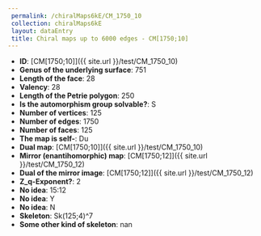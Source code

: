 ```yaml
--- 
 permalink: /chiralMaps6kE/CM_1750_10 
 collection: chiralMaps6kE
 layout: dataEntry
 title: Chiral maps up to 6000 edges - CM[1750;10]
---
```


- **ID**: [CM[1750;10]]({{ site.url }}/test/CM_1750_10)
- **Genus of the underlying surface**: 751
- **Length of the face**: 28
- **Valency**: 28
- **Length of the Petrie polygon**: 250
- **Is the automorphism group solvable?**: S
- **Number of vertices**: 125
- **Number of edges**: 1750
- **Number of faces**: 125
- **The map is self-**: Du
- **Dual map**: [CM[1750;10]]({{ site.url }}/test/CM_1750_10)
- **Mirror (enantihomorphic) map**: [CM[1750;12]]({{ site.url }}/test/CM_1750_12)
- **Dual of the mirror image**: [CM[1750;12]]({{ site.url }}/test/CM_1750_12)
- **Z_q-Exponent?**: 2
- **No idea**:  15:12
- **No idea**: Y
- **No idea**: N
- **Skeleton**: Sk(125;4)^7
- **Some other kind of skeleton**: nan
